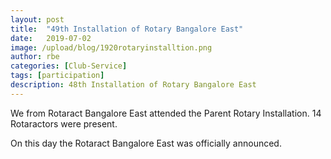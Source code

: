 ```yaml
---
layout: post
title:  "49th Installation of Rotary Bangalore East"
date:   2019-07-02
image: /upload/blog/1920rotaryinstalltion.png
author: rbe
categories: [Club-Service]
tags: [participation]
description: 48th Installation of Rotary Bangalore East
---
```

We from Rotaract Bangalore East attended the Parent Rotary Installation. 14 Rotaractors were present.

On this day the Rotaract Bangalore East was officially announced.